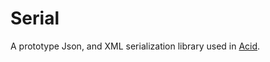 # Serial
A prototype Json, and XML serialization library used in [Acid](https://github.com/EQMG/Acid).
